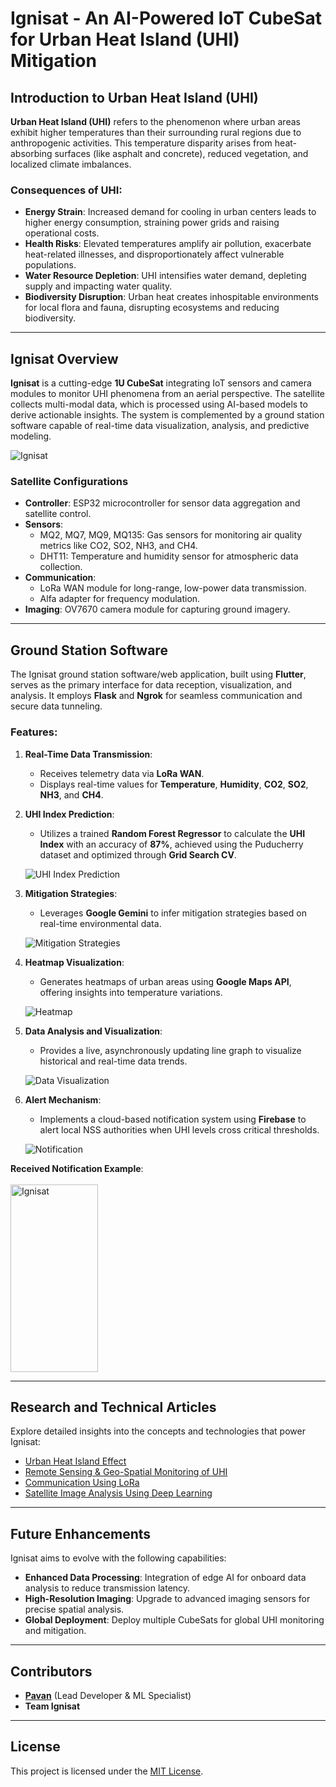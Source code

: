 # Ignisat - An AI-Powered IoT CubeSat for Urban Heat Island (UHI) Mitigation

## Introduction to Urban Heat Island (UHI)

**Urban Heat Island (UHI)** refers to the phenomenon where urban areas exhibit higher temperatures than their surrounding rural regions due to anthropogenic activities. This temperature disparity arises from heat-absorbing surfaces (like asphalt and concrete), reduced vegetation, and localized climate imbalances.

### Consequences of UHI:

- **Energy Strain**: Increased demand for cooling in urban centers leads to higher energy consumption, straining power grids and raising operational costs.  
- **Health Risks**: Elevated temperatures amplify air pollution, exacerbate heat-related illnesses, and disproportionately affect vulnerable populations.  
- **Water Resource Depletion**: UHI intensifies water demand, depleting supply and impacting water quality.  
- **Biodiversity Disruption**: Urban heat creates inhospitable environments for local flora and fauna, disrupting ecosystems and reducing biodiversity.

---

## Ignisat Overview

**Ignisat** is a cutting-edge **1U CubeSat** integrating IoT sensors and camera modules to monitor UHI phenomena from an aerial perspective. The satellite collects multi-modal data, which is processed using AI-based models to derive actionable insights. The system is complemented by a ground station software capable of real-time data visualization, analysis, and predictive modeling.

![Ignisat](https://i.ibb.co/5MCBBJc/payload-Image1.jpg)

### Satellite Configurations

- **Controller**: ESP32 microcontroller for sensor data aggregation and satellite control.
- **Sensors**:
  - MQ2, MQ7, MQ9, MQ135: Gas sensors for monitoring air quality metrics like CO2, SO2, NH3, and CH4.
  - DHT11: Temperature and humidity sensor for atmospheric data collection.
- **Communication**:
  - LoRa WAN module for long-range, low-power data transmission.
  - Alfa adapter for frequency modulation.
- **Imaging**: OV7670 camera module for capturing ground imagery.

---

## Ground Station Software

The Ignisat ground station software/web application, built using **Flutter**, serves as the primary interface for data reception, visualization, and analysis. It employs **Flask** and **Ngrok** for seamless communication and secure data tunneling.

### Features:

1. **Real-Time Data Transmission**:  
   - Receives telemetry data via **LoRa WAN**.
   - Displays real-time values for **Temperature**, **Humidity**, **CO2**, **SO2**, **NH3**, and **CH4**.

2. **UHI Index Prediction**:  
   - Utilizes a trained **Random Forest Regressor** to calculate the **UHI Index** with an accuracy of **87%**, achieved using the Puducherry dataset and optimized through **Grid Search CV**.

   ![UHI Index Prediction](https://i.ibb.co/KKDF52D/Screenshot-2024-11-29-185044.png)

3. **Mitigation Strategies**:  
   - Leverages **Google Gemini** to infer mitigation strategies based on real-time environmental data.

   ![Mitigation Strategies](https://i.ibb.co/ZJTWCSf/Screenshot-2024-11-29-185057.png)

4. **Heatmap Visualization**:  
   - Generates heatmaps of urban areas using **Google Maps API**, offering insights into temperature variations.

   ![Heatmap](https://i.ibb.co/yBgBBkf/Screenshot-2024-11-29-185020.png)

5. **Data Analysis and Visualization**:  
   - Provides a live, asynchronously updating line graph to visualize historical and real-time data trends.

   ![Data Visualization](https://i.ibb.co/yXkpd2Z/Screenshot-2024-11-29-185729.png)

6. **Alert Mechanism**:  
   - Implements a cloud-based notification system using **Firebase** to alert local NSS authorities when UHI levels cross critical thresholds.

   ![Notification](https://i.ibb.co/HTLvmcd/Screenshot-2024-11-29-192758.png)

**Received Notification Example**:  
<br>
<img src="https://i.ibb.co/5LF5s5K/Whats-App-Image-2024-11-29-at-19-29-45-eb9c564a.jpg" alt="Ignisat" width="140" height="300">


---

## Research and Technical Articles

Explore detailed insights into the concepts and technologies that power Ignisat:

- [Urban Heat Island Effect](https://drive.google.com/file/d/1nuGT38d7sCbpq59B1szsDRSNhjR_SWXC/view?usp=sharing)  
- [Remote Sensing & Geo-Spatial Monitoring of UHI](https://drive.google.com/file/d/13DlDsS2lfe_DxtnjN3i8zr_xYseERqMm/view?usp=sharing)  
- [Communication Using LoRa](https://drive.google.com/file/d/1egfYwl2gM3ss1oWlXjWZVrIslJAqpoJJ/view?usp=sharing)  
- [Satellite Image Analysis Using Deep Learning](https://drive.google.com/file/d/1I00nb93PG5RF80Xxrd6ZHD_4oLrmkuOx/view?usp=sharing)  

---

## Future Enhancements

Ignisat aims to evolve with the following capabilities:  
- **Enhanced Data Processing**: Integration of edge AI for onboard data analysis to reduce transmission latency.  
- **High-Resolution Imaging**: Upgrade to advanced imaging sensors for precise spatial analysis.  
- **Global Deployment**: Deploy multiple CubeSats for global UHI monitoring and mitigation.

---

## Contributors

- **[Pavan](#)** (Lead Developer & ML Specialist)  
- **Team Ignisat**

--- 

## License

This project is licensed under the [MIT License](LICENSE).
